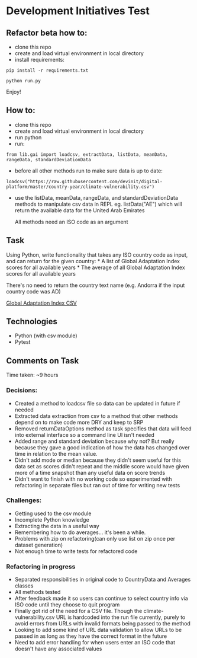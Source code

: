 # Development Initiatives Test

## Refactor beta how to:

* clone this repo
* create and load virtual environment in local directory
* install requirements:
```
pip install -r requirements.txt
```
```
python run.py
```
Enjoy!

## How to:
* clone this repo
* create and load virtual environment in local directory
* run python
* run:
```
from lib.gai import loadcsv, extractData, listData, meanData, rangeData, standardDeviationData
```
* before all other methods run to make sure data is up to date:
```
loadcsv("https://raw.githubusercontent.com/devinit/digital-platform/master/country-year/climate-vulnerability.csv")
```
* use the listData, meanData, rangeData, and standardDeviationData methods to manipulate csv data in REPL eg. listData("AE") which will return the available data for the United Arab Emirates

	All methods need an ISO code as an argument

## Task

Using Python, write functionality that takes any ISO country code as input, and can return for the given country:
	* A list of Global Adaptation Index scores for all available years
	* The average of all Global Adaptation Index scores for all available years

There's no need to return the country text name (e.g. Andorra if the input country code was AD)

[Global Adaptation Index CSV](https://github.com/devinit/digital-platform/blob/master/country-year/climate-vulnerability.csv "GAI CSV")

## Technologies

* Python (with csv module)
* Pytest

## Comments on Task

Time taken: ~9 hours

### Decisions:
* Created a method to loadcsv file so data can be updated in future if needed
* Extracted data extraction from csv to a method that other methods depend on to make code more DRY and keep to SRP
* Removed returnDataOptions method as task specifies that data will feed into external interface so a command line UI isn't needed
* Added range and standard deviation because why not? But really because they gave a good indication of how the data has changed over time in relation to the mean value.
* Didn't add mode or median because they didn't seem useful for this data set as scores didn't repeat and the middle score would have given more of a time snapshot than any useful data on score trends
* Didn't want to finish with no working code so experimented with refactoring in separate files but ran out of time for writing new tests


### Challenges:
* Getting used to the csv module
* Incomplete Python knowledge
* Extracting the data in a useful way
* Remembering how to do averages... it's been a while.
* Problems with zip on refactoring(can only use list on zip once per dataset generation)
* Not enough time to write tests for refactored code

### Refactoring in progress
* Separated responsibilities in original code to CountryData and Averages classes
* All methods tested
* After feedback made it so users can continue to select country info via ISO code until they choose to quit program
* Finally got rid of the need for a CSV file. Though the climate-vulnerability.csv URL is hardcoded into the run file currently, purely to avoid errors from URLs with invalid formats being passed to the method
* Looking to add some kind of URL data validation to allow URLs to be passed in as long as they have the correct format in the future
* Need to add error handling for when users enter an ISO code that doesn't have any associated values

